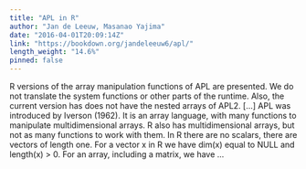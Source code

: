```yaml
---
title: "APL in R"
author: "Jan de Leeuw, Masanao Yajima"
date: "2016-04-01T20:09:14Z"
link: "https://bookdown.org/jandeleeuw6/apl/"
length_weight: "14.6%"
pinned: false
---
```


R versions of the array manipulation functions of APL are presented. We do not translate the system functions or other parts of the runtime. Also, the current version has does not have the nested arrays of APL2. [...] APL was introduced by Iverson (1962). It is an array language, with many functions to manipulate multidimensional arrays. R also has multidimensional arrays, but not as many functions to work with them. In R there are no scalars, there are vectors of length one. For a vector x in R we have dim(x) equal to NULL and length(x) > 0. For an array, including a matrix, we have ...
